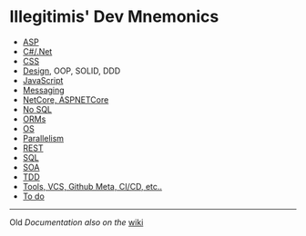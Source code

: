 # Illegitimis' Dev Mnemonics

* [ASP](./doc/ASP.md)
* [C#/.Net](./doc/csdotnet.md)
* [CSS](./doc/CSS.md)
* [Design](./doc/design.md), OOP, SOLID, DDD
* [JavaScript](./doc/JS.md)
* [Messaging](doc/messaging.md)
* [NetCore, ASPNETCore](doc/netcore.md)
* [No SQL](doc/nosql.md)
* [ORMs](doc/orm.md)
* [OS](doc/os.md)
* [Parallelism](parallel.md)
* [REST](doc/rest.md)
* [SQL](SQL.md)
* [SOA](SOA.md)
* [TDD](TDD.md)
* [Tools, VCS, Github Meta, CI/CD, etc..](tools.md)
* [To do](./todo.md)

___

Old _Documentation also on the_ [wiki](https://github.com/illegitimis/Tutorial/wiki)